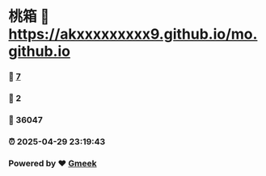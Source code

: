 # 桃箱 :link: https://akxxxxxxxxx9.github.io/mo.github.io 
### :page_facing_up: [7](https://akxxxxxxxxx9.github.io/mo.github.io/tag.html) 
### :speech_balloon: 2 
### :hibiscus: 36047 
### :alarm_clock: 2025-04-29 23:19:43 
### Powered by :heart: [Gmeek](https://github.com/Meekdai/Gmeek)
